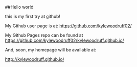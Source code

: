 ##Hello world

this is my first try at github!

My Github user page is at:
https://github.com/kylewoodruff02/

My Github Pages repo can be found at https://github.com/kylewoodruff02/kylewoodruff.github.io/

And, soon, my homepage will be available at:

http://kylewoodruff.github.io/

